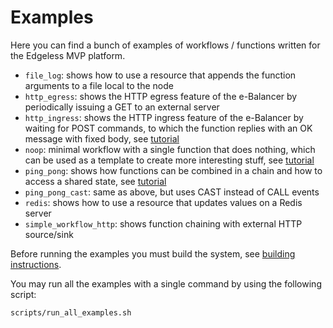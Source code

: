 # Examples

Here you can find a bunch of examples of workflows / functions written for the
Edgeless MVP platform. 

- `file_log`: shows how to use a resource that appends the function arguments to a file local to the node
- `http_egress`: shows the HTTP egress feature of the e-Balancer by periodically issuing a GET to an external server
- `http_ingress`: shows the HTTP ingress feature of the e-Balancer by waiting for POST commands, to which the function replies with an OK message with fixed body, see [tutorial](http_ingress/README.md)
- `noop`: minimal workflow with a single function that does nothing, which can be used as a template to create more interesting stuff, see [tutorial](noop/README.md)
- `ping_pong`: shows how functions can be combined in a chain and how to access a shared state, see [tutorial](ping_pong/README.md)
- `ping_pong_cast`: same as above, but uses CAST instead of CALL events
- `redis`: shows how to use a resource that updates values on a Redis server
- `simple_workflow_http`: shows function chaining with external HTTP source/sink

Before running the examples you must build the system, see [building instructions](../BUILDING.md).

You may run all the examples with a single command by using the following script:

```shell
scripts/run_all_examples.sh
```